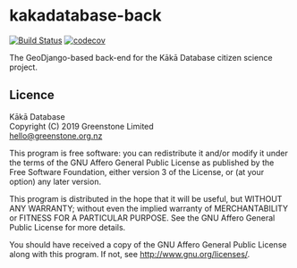 kakadatabase-back
=================

[![Build Status](https://travis-ci.org/greenstone/kakadatabase-back.svg?branch=master)](https://travis-ci.org/greenstone/kakadatabase-back)
[![codecov](https://codecov.io/gh/greenstone/kakadatabase-back/branch/master/graph/badge.svg)](https://codecov.io/gh/greenstone/kakadatabase-back)

The GeoDjango-based back-end for the Kākā Database citizen science project.

Licence
-------
Kākā Database  
Copyright (C) 2019 Greenstone Limited  
<hello@greenstone.org.nz>

This program is free software: you can redistribute it and/or modify
it under the terms of the GNU Affero General Public License as published by
the Free Software Foundation, either version 3 of the License, or
(at your option) any later version.

This program is distributed in the hope that it will be useful,
but WITHOUT ANY WARRANTY; without even the implied warranty of
MERCHANTABILITY or FITNESS FOR A PARTICULAR PURPOSE.  See the
GNU Affero General Public License for more details.

You should have received a copy of the GNU Affero General Public License
along with this program.  If not, see <http://www.gnu.org/licenses/>.

